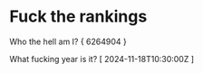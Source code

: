 # Fuck the rankings

Who the hell am I?
{ 6264904 }

What fucking year is it?
[ 2024-11-18T10:30:00Z ]
